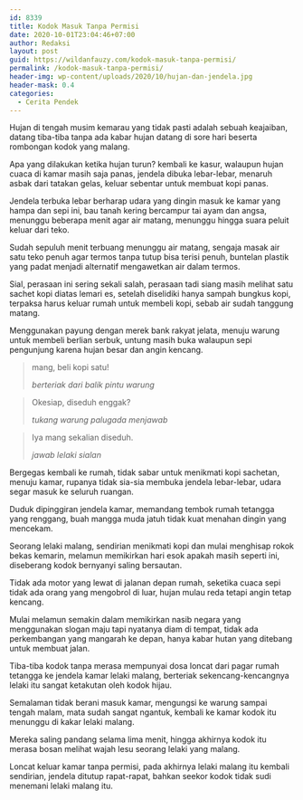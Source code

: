 ```yaml
---
id: 8339
title: Kodok Masuk Tanpa Permisi
date: 2020-10-01T23:04:46+07:00
author: Redaksi
layout: post
guid: https://wildanfauzy.com/kodok-masuk-tanpa-permisi/
permalink: /kodok-masuk-tanpa-permisi/
header-img: wp-content/uploads/2020/10/hujan-dan-jendela.jpg
header-mask: 0.4
categories:
  - Cerita Pendek
---
```

Hujan di tengah musim kemarau yang tidak pasti adalah sebuah keajaiban, datang tiba-tiba tanpa ada kabar hujan datang di sore hari beserta rombongan kodok yang malang.

Apa yang dilakukan ketika hujan turun? kembali ke kasur, walaupun hujan cuaca di kamar masih saja panas, jendela dibuka lebar-lebar, menaruh asbak dari tatakan gelas, keluar sebentar untuk membuat kopi panas.

Jendela terbuka lebar berharap udara yang dingin masuk ke kamar yang hampa dan sepi ini, bau tanah kering bercampur tai ayam dan angsa, menunggu beberapa menit agar air matang, menunggu hingga suara peluit keluar dari teko.

Sudah sepuluh menit terbuang menunggu air matang, sengaja masak air satu teko penuh agar termos tanpa tutup bisa terisi penuh, buntelan plastik yang padat menjadi alternatif mengawetkan air dalam termos.

Sial, perasaan ini sering sekali salah, perasaan tadi siang masih melihat satu sachet kopi diatas lemari es, setelah diselidiki hanya sampah bungkus kopi, terpaksa harus keluar rumah untuk membeli kopi, sebab air sudah tanggung matang.

Menggunakan payung dengan merek bank rakyat jelata, menuju warung untuk membeli berlian serbuk, untung masih buka walaupun sepi pengunjung karena hujan besar dan angin kencang.

<blockquote class="wp-block-quote">
  <p>
    mang, beli kopi satu!
  </p>
  
  <cite>berteriak dari balik pintu warung</cite>
</blockquote>

<blockquote class="wp-block-quote">
  <p>
    Okesiap, diseduh enggak?
  </p>
  
  <cite>tukang warung palugada menjawab</cite>
</blockquote>

<blockquote class="wp-block-quote">
  <p>
    Iya mang sekalian diseduh.
  </p>
  
  <cite>jawab lelaki sialan</cite>
</blockquote>

Bergegas kembali ke rumah, tidak sabar untuk menikmati kopi sachetan, menuju kamar, rupanya tidak sia-sia membuka jendela lebar-lebar, udara segar masuk ke seluruh ruangan.

Duduk dipinggiran jendela kamar, memandang tembok rumah tetangga yang renggang, buah mangga muda jatuh tidak kuat menahan dingin yang mencekam.

Seorang lelaki malang, sendirian menikmati kopi dan mulai menghisap rokok bekas kemarin, melamun memikirkan hari esok apakah masih seperti ini, diseberang kodok bernyanyi saling bersautan.

Tidak ada motor yang lewat di jalanan depan rumah, seketika cuaca sepi tidak ada orang yang mengobrol di luar, hujan mulau reda tetapi angin tetap kencang.

Mulai melamun semakin dalam memikirkan nasib negara yang menggunakan slogan maju tapi nyatanya diam di tempat, tidak ada perkembangan yang mangarah ke depan, hanya kabar hutan yang ditebang untuk membuat jalan.

Tiba-tiba kodok tanpa merasa mempunyai dosa loncat dari pagar rumah tetangga ke jendela kamar lelaki malang, berteriak sekencang-kencangnya lelaki itu sangat ketakutan oleh kodok hijau.

Semalaman tidak berani masuk kamar, mengungsi ke warung sampai tengah malam, mata sudah sangat ngantuk, kembali ke kamar kodok itu menunggu di kakar lelaki malang.

Mereka saling pandang selama lima menit, hingga akhirnya kodok itu merasa bosan melihat wajah lesu seorang lelaki yang malang.

Loncat keluar kamar tanpa permisi, pada akhirnya lelaki malang itu kembali sendirian, jendela ditutup rapat-rapat, bahkan seekor kodok tidak sudi menemani lelaki malang itu.